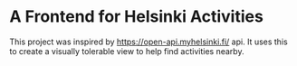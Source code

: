# A Frontend for Helsinki Activities

This project was inspired by https://open-api.myhelsinki.fi/ api. It uses this to create a visually tolerable view to help find activities nearby.